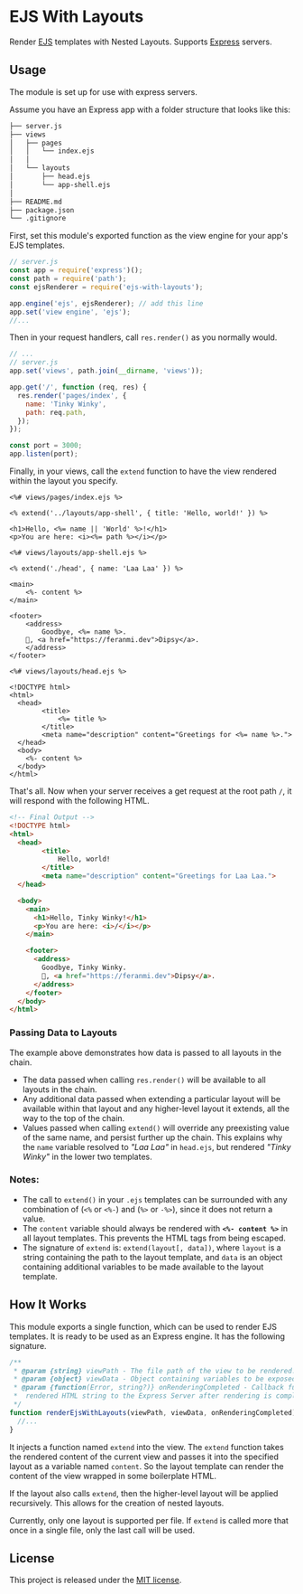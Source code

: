 # EJS With Layouts

Render [EJS][ejs] templates with Nested Layouts. Supports [Express][express] servers.


## Usage
The module is set up for use with express servers.

Assume you have an Express app with a folder structure that looks like this:

```bash
├── server.js
├── views
│   ├── pages
│   │   └── index.ejs
│   │
│   └── layouts
│       ├── head.ejs
│       └── app-shell.ejs
│
├── README.md
├── package.json
└── .gitignore
```

First, set this module's exported function as the view engine for your app's EJS templates.

```js
// server.js
const app = require('express')();
const path = require('path');
const ejsRenderer = require('ejs-with-layouts');

app.engine('ejs', ejsRenderer); // add this line
app.set('view engine', 'ejs');
//...
```

Then in your request handlers, call `res.render()` as you normally would.

```js
// ...
// server.js
app.set('views', path.join(__dirname, 'views'));

app.get('/', function (req, res) {
  res.render('pages/index', {
    name: 'Tinky Winky',
    path: req.path,
  });
});

const port = 3000;
app.listen(port);
```

Finally, in your views, call the `extend` function
to have the view rendered within the layout you specify.

```ejs
<%# views/pages/index.ejs %>

<% extend('../layouts/app-shell', { title: 'Hello, world!' }) %>

<h1>Hello, <%= name || 'World' %>!</h1>
<p>You are here: <i><%= path %></i></p>
```

```ejs
<%# views/layouts/app-shell.ejs %>

<% extend('./head', { name: 'Laa Laa' }) %>

<main>
	<%- content %>
</main>

<footer>
	<address>
		Goodbye, <%= name %>.
    💖, <a href="https://feranmi.dev">Dipsy</a>.
	</address>
</footer>
```

```ejs
<%# views/layouts/head.ejs %>

<!DOCTYPE html>
<html>
  <head>
		<title>
			<%= title %>
		</title>
		<meta name="description" content="Greetings for <%= name %>.">
  </head>
  <body>
    <%- content %>
  </body>
</html>
```

That's all. Now when your server receives a get request
at the root path `/`, it will respond with the following HTML.

```html
<!-- Final Output -->
<!DOCTYPE html>
<html>
  <head>
		<title>
			Hello, world!
		</title>
		<meta name="description" content="Greetings for Laa Laa.">
  </head>

  <body>
    <main>
      <h1>Hello, Tinky Winky!</h1>
      <p>You are here: <i>/</i></p>
    </main>

    <footer>
      <address>
        Goodbye, Tinky Winky.
        💖, <a href="https://feranmi.dev">Dipsy</a>.
      </address>
    </footer>
  </body>
</html>
```

### Passing Data to Layouts
The example above demonstrates how data is passed to all layouts in the chain.
* The data passed when calling `res.render()` will be available to all layouts in the chain.
* Any additional data passed when extending a particular layout will be available within that layout and any higher-level layout it extends, all the way to the top of the chain.
* Values passed when calling `extend()` will override any preexisting value of the same name, and persist further up the chain. This explains why the `name` variable resolved to _"Laa Laa"_ in `head.ejs`, but rendered _"Tinky Winky"_ in the lower two templates.

### Notes:
* The call to `extend()` in your `.ejs` templates can be surrounded with
any combination of (`<%` or `<%-`) and (`%>` or `-%>`), since it does not return a value.
* The `content` variable should always be rendered with **`<%- content %>`** in all layout templates. This prevents the HTML tags from being escaped.
* The signature of `extend` is: `extend(layout[, data])`, where `layout` is a string containing the path to the layout template, and `data` is an object containing additional variables to be made available to the layout template.


## How It Works
This module exports a single function, which can be used to render EJS templates. It is ready to be used as an Express engine. It has the following signature.

```js
/**
 * @param {string} viewPath - The file path of the view to be rendered.
 * @param {object} viewData - Object containing variables to be exposed to the template(s).
 * @param {function(Error, string?)} onRenderingCompleted - Callback function used to pass the
 *  rendered HTML string to the Express Server after rendering is completed.
 */
function renderEjsWithLayouts(viewPath, viewData, onRenderingCompleted) {
  //...
}
```

It injects a function named `extend` into the view.
The `extend` function takes the rendered content of the current view
and passes it into the specified layout as a variable named `content`.
So the layout template can render the content of the view wrapped in some boilerplate HTML.

If the layout also calls `extend`, then the higher-level layout will be applied recursively.
This allows for the creation of nested layouts.

Currently, only one layout is supported per file.
If `extend` is called more that once in a single file, only the last call will be used.


## License

This project is released under the [MIT license](./LICENSE.txt).


[ejs]: http://ejs.co
[express]: http://expressjs.com
